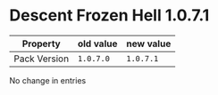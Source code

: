 # Descent Frozen Hell 1.0.7.1

Property | old value | new value
---|---|---
Pack Version | `1.0.7.0` | `1.0.7.1`

No change in entries




